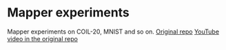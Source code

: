 # Mapper experiments
Mapper experiments on COIL-20, MNIST and so on. 
[Original repo](https://github.com/ahmadabdolkader/notebooks)
[YouTube video in the original repo](https://www.youtube.com/watch?v=0Hbyo2VrzNQ&ab_channel=AppliedAlgebraicTopologyNetwork)
